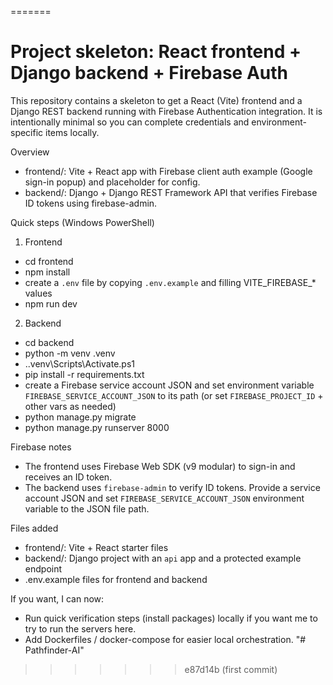 
=======
# Project skeleton: React frontend + Django backend + Firebase Auth

This repository contains a skeleton to get a React (Vite) frontend and a Django REST backend running with Firebase Authentication integration. It is intentionally minimal so you can complete credentials and environment-specific items locally.

Overview
- frontend/: Vite + React app with Firebase client auth example (Google sign-in popup) and placeholder for config.
- backend/: Django + Django REST Framework API that verifies Firebase ID tokens using firebase-admin.

Quick steps (Windows PowerShell)

1) Frontend
- cd frontend
- npm install
- create a `.env` file by copying `.env.example` and filling VITE_FIREBASE_* values
- npm run dev

2) Backend
- cd backend
- python -m venv .venv
- .\.venv\Scripts\Activate.ps1
- pip install -r requirements.txt
- create a Firebase service account JSON and set environment variable `FIREBASE_SERVICE_ACCOUNT_JSON` to its path (or set `FIREBASE_PROJECT_ID` + other vars as needed)
- python manage.py migrate
- python manage.py runserver 8000

Firebase notes
- The frontend uses Firebase Web SDK (v9 modular) to sign-in and receives an ID token.
- The backend uses `firebase-admin` to verify ID tokens. Provide a service account JSON and set `FIREBASE_SERVICE_ACCOUNT_JSON` environment variable to the JSON file path.

Files added
- frontend/: Vite + React starter files
- backend/: Django project with an `api` app and a protected example endpoint
- .env.example files for frontend and backend

If you want, I can now:
- Run quick verification steps (install packages) locally if you want me to try to run the servers here.
- Add Dockerfiles / docker-compose for easier local orchestration.
"# Pathfinder-AI" 
>>>>>>> e87d14b (first commit)
